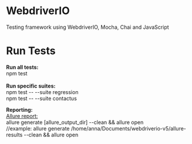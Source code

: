 # WebdriverIO
Testing framework using WebdriverIO, Mocha, Chai and JavaScript

# Run Tests
<b>Run all tests:</b> <br>
npm test <br><br> 
<b>Run specific suites:</b> <br>
npm test -- --suite regression <br>
npm test -- --suite contactus <br>

<b>Reporting:</b>
<br>
<u>Allure report:</u>
<br>allure generate [allure_output_dir] --clean && allure open <br>
//example: allure generate /home/anna/Documents/webdriverio-v5/allure-results --clean && allure open



